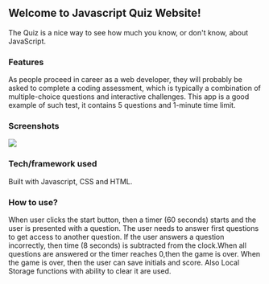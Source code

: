 ## Welcome to Javascript Quiz Website!
The Quiz is a nice way to see how much you know, or don't know, about JavaScript.

### Features
As people proceed in career as a web developer, they will probably be asked to complete a coding assessment, which is typically a combination of multiple-choice questions and interactive challenges. This app is a good example of such test, it contains 5 questions and 1-minute time limit.

### Screenshots
<img src="./myimage.jpg">

### Tech/framework used
Built with Javascript, CSS and HTML.

### How to use?
When user clicks the start button, then a timer (60 seconds) starts and the user is presented with a question. The user needs to answer first questions to get access to another question. If the user answers a question incorrectly, then time (8 seconds) is subtracted from the clock.When all questions are answered or the timer reaches 0,then the game is over. When the game is over, then the user can save initials and score. Also Local Storage functions with ability to clear it are used.

